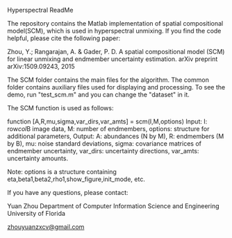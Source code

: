 Hyperspectral ReadMe

The repository contains the Matlab implementation of spatial compositional model(SCM), which is used in hyperspectral unmixing. If you find the code helpful, please cite the following paper: 

Zhou, Y.; Rangarajan, A. & Gader, P. D. A spatial compositional model (SCM) for linear unmixing and endmember uncertainty estimation. arXiv preprint arXiv:1509.09243, 2015

The SCM folder contains the main files for the algorithm. The common folder contains auxiliary files used for displaying and processing. To see the demo, run "test_scm.m" and you can change the "dataset" in it.

The SCM function is used as follows: 

function [A,R,mu,sigma,var_dirs,var_amts] = scm(I,M,options)
Input:
  I: row*col*B image data,
  M: number of endmembers,
  options: structure for additional parameters,
Output:
  A: abundances (N by M),
  R: endmembers (M by B),
  mu: noise standard deviations,
  sigma: covariance matrices of endmember uncertainty,
  var_dirs: uncertainty directions,
  var_amts: uncertainty amounts.

Note: options is a structure containing eta,beta1,beta2,rho1,show_figure,init_mode, etc.

If you have any questions, please contact:

Yuan Zhou 
Department of Computer Information Science and Engineering
University of Florida

zhouyuanzxcv@gmail.com

